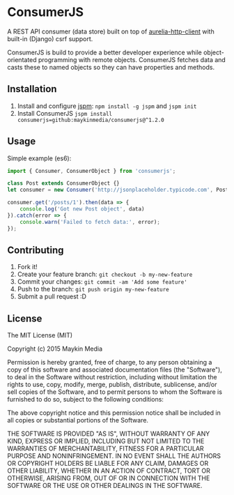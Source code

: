 # ConsumerJS

A REST API consumer (data store) built on top of [aurelia-http-client](https://github.com/aurelia/http-client) with built-in (Django) csrf support.

ConsumerJS is build to provide a better developer experience while object-orientated programming with remote objects. ConsumerJS fetches data and casts these to named objects so they can have properties and methods.

## Installation

1. Install and configure [jspm](http://jspm.io): `npm install -g jspm` and `jspm init`
2. Install ConsumerJS `jspm install consumerjs=github:maykinmedia/consumerjs@^1.2.0`

## Usage

Simple example (es6):
```javascript
import { Consumer, ConsumerObject } from 'consumerjs';

class Post extends ConsumerObject {}
let consumer = new Consumer('http://jsonplaceholder.typicode.com', Post)

consumer.get('/posts/1').then(data => {
    console.log('Got new Post object', data)
}).catch(error => {
    console.warn('Failed to fetch data:', error);
});
```

## Contributing

1. Fork it!
2. Create your feature branch: `git checkout -b my-new-feature`
3. Commit your changes: `git commit -am 'Add some feature'`
4. Push to the branch: `git push origin my-new-feature`
5. Submit a pull request :D

## License

The MIT License (MIT)

Copyright (c) 2015 Maykin Media

Permission is hereby granted, free of charge, to any person obtaining a copy
of this software and associated documentation files (the "Software"), to deal
in the Software without restriction, including without limitation the rights
to use, copy, modify, merge, publish, distribute, sublicense, and/or sell
copies of the Software, and to permit persons to whom the Software is
furnished to do so, subject to the following conditions:

The above copyright notice and this permission notice shall be included in all
copies or substantial portions of the Software.

THE SOFTWARE IS PROVIDED "AS IS", WITHOUT WARRANTY OF ANY KIND, EXPRESS OR
IMPLIED, INCLUDING BUT NOT LIMITED TO THE WARRANTIES OF MERCHANTABILITY,
FITNESS FOR A PARTICULAR PURPOSE AND NONINFRINGEMENT. IN NO EVENT SHALL THE
AUTHORS OR COPYRIGHT HOLDERS BE LIABLE FOR ANY CLAIM, DAMAGES OR OTHER
LIABILITY, WHETHER IN AN ACTION OF CONTRACT, TORT OR OTHERWISE, ARISING FROM,
OUT OF OR IN CONNECTION WITH THE SOFTWARE OR THE USE OR OTHER DEALINGS IN THE
SOFTWARE.
